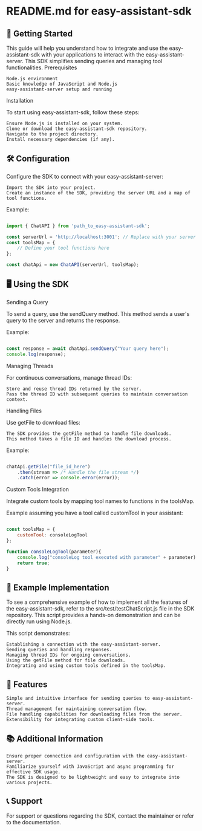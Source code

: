 # README.md for easy-assistant-sdk

## 🚀 Getting Started

This guide will help you understand how to integrate and use the easy-assistant-sdk with your applications to interact with the easy-assistant-server. This SDK simplifies sending queries and managing tool functionalities.
Prerequisites

    Node.js environment
    Basic knowledge of JavaScript and Node.js
    easy-assistant-server setup and running

Installation

To start using easy-assistant-sdk, follow these steps:

    Ensure Node.js is installed on your system.
    Clone or download the easy-assistant-sdk repository.
    Navigate to the project directory.
    Install necessary dependencies (if any).

## 🛠️ Configuration

Configure the SDK to connect with your easy-assistant-server:

    Import the SDK into your project.
    Create an instance of the SDK, providing the server URL and a map of tool functions.

Example:

```javascript

import { ChatAPI } from 'path_to_easy-assistant-sdk';

const serverUrl = 'http://localhost:3001'; // Replace with your server's URL
const toolsMap = {
    // Define your tool functions here
};

const chatApi = new ChatAPI(serverUrl, toolsMap);
```
## 🖥️ Using the SDK
Sending a Query

To send a query, use the sendQuery method. This method sends a user's query to the server and returns the response.

Example:

```javascript

const response = await chatApi.sendQuery("Your query here");
console.log(response);
```
Managing Threads

For continuous conversations, manage thread IDs:

    Store and reuse thread IDs returned by the server.
    Pass the thread ID with subsequent queries to maintain conversation context.

Handling Files

Use getFile to download files:

    The SDK provides the getFile method to handle file downloads.
    This method takes a file ID and handles the download process.

Example:

```javascript

chatApi.getFile("file_id_here")
    .then(stream => /* Handle the file stream */)
    .catch(error => console.error(error));
```
Custom Tools Integration

Integrate custom tools by mapping tool names to functions in the toolsMap.

Example assuming you have a tool called customTool in your assistant:

```javascript

const toolsMap = {
    customTool: consoleLogTool
};

function consoleLogTool(parameter){
    console.log("consoleLog tool executed with parameter" + parameter)
    return true;
}
```

## 📝 Example Implementation

To see a comprehensive example of how to implement all the features of the easy-assistant-sdk, refer to the src/test/testChatScript.js file in the SDK repository. This script provides a hands-on demonstration and can be directly run using Node.js.

This script demonstrates:

    Establishing a connection with the easy-assistant-server.
    Sending queries and handling responses.
    Managing thread IDs for ongoing conversations.
    Using the getFile method for file downloads.
    Integrating and using custom tools defined in the toolsMap.


## 🌟 Features

    Simple and intuitive interface for sending queries to easy-assistant-server.
    Thread management for maintaining conversation flow.
    File handling capabilities for downloading files from the server.
    Extensibility for integrating custom client-side tools.

## 📚 Additional Information

    Ensure proper connection and configuration with the easy-assistant-server.
    Familiarize yourself with JavaScript and async programming for effective SDK usage.
    The SDK is designed to be lightweight and easy to integrate into various projects.

## 📞 Support

For support or questions regarding the SDK, contact the maintainer or refer to the documentation.